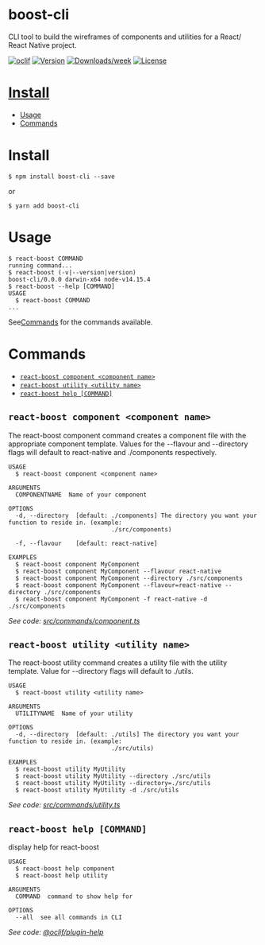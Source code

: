 boost-cli
===========

CLI tool to build the wireframes of components and utilities for a React/ React Native project.

[![oclif](https://img.shields.io/badge/cli-oclif-brightgreen.svg)](https://oclif.io)
[![Version](https://img.shields.io/npm/v/boost-cli.svg)](https://npmjs.org/package/boost-cli)
[![Downloads/week](https://img.shields.io/npm/dw/boost-cli.svg)](https://npmjs.org/package/boost-cli)
[![License](https://img.shields.io/npm/l/boost-cli.svg)](https://github.com/React-Native-Boost/boost-cli/blob/master/package.json)

<!-- toc -->
# [Install](#install)
* [Usage](#usage)
* [Commands](#commands)
<!-- tocstop -->

# Install
<!--intall-->
```
$ npm install boost-cli --save
```
or
```
$ yarn add boost-cli
```

<!-- installstop -->

# Usage
<!-- usage -->
```sh-session
$ react-boost COMMAND
running command...
$ react-boost (-v|--version|version)
boost-cli/0.0.0 darwin-x64 node-v14.15.4
$ react-boost --help [COMMAND]
USAGE
  $ react-boost COMMAND
...
```

See[Commands](#commands) for the commands available.
<!-- usagestop -->

# Commands
<!-- commands -->
* [`react-boost component <component name>`](#react-boost-component-component-name)
* [`react-boost utility <utility name>`](#react-boost-utility-utility-name)
* [`react-boost help [COMMAND]`](#react-boost-help-command)

## `react-boost component <component name>`

The react-boost component command creates a component file with the appropriate component template. Values for the --flavour and --directory flags will default to react-native and ./components respectively.

```
USAGE
  $ react-boost component <component name>

ARGUMENTS
  COMPONENTNAME  Name of your component

OPTIONS
  -d, --directory  [default: ./components] The directory you want your function to reside in. (example:
                             ./src/components)

  -f, --flavour    [default: react-native]

EXAMPLES
  $ react-boost component MyComponent
  $ react-boost component MyComponent --flavour react-native
  $ react-boost component MyComponent --directory ./src/components
  $ react-boost component MyComponent --flavour=react-native --directory ./src/components
  $ react-boost component MyComponent -f react-native -d ./src/components
```

_See code: [src/commands/component.ts](https://github.com/React-Native-Boost/boost-cli/blob/v0.0.0/src/commands/component.ts)_

## `react-boost utility <utility name>`

The react-boost utility command creates a utility file with the utility template. Value for --directory flags will default to ./utils.

```
USAGE
  $ react-boost utility <utility name>

ARGUMENTS
  UTILITYNAME  Name of your utility

OPTIONS
  -d, --directory  [default: ./utils] The directory you want your function to reside in. (example:
                             ./src/utils)

EXAMPLES
  $ react-boost utility MyUtility
  $ react-boost utility MyUtility --directory ./src/utils
  $ react-boost utility MyUtility --directory=./src/utils
  $ react-boost utility MyUtility -d ./src/utils
```

_See code: [src/commands/utility.ts](https://github.com/React-Native-Boost/boost-cli/blob/v0.0.0/src/commands/utility.ts)_

## `react-boost help [COMMAND]`

display help for react-boost

```
USAGE
  $ react-boost help component
  $ react-boost help utility

ARGUMENTS
  COMMAND  command to show help for

OPTIONS
  --all  see all commands in CLI
```

_See code: [@oclif/plugin-help](https://github.com/oclif/plugin-help/blob/v3.2.2/src/commands/help.ts)_
<!-- commandsstop -->
